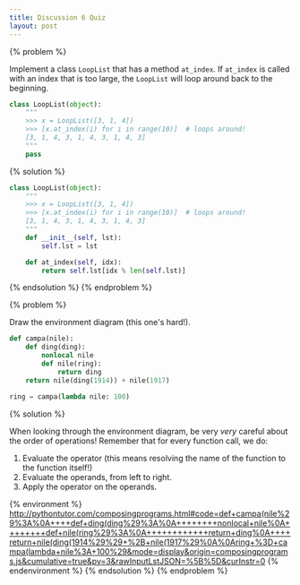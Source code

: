 ```yaml
---
title: Discussion 6 Quiz
layout: post
---
```


{% problem %}

Implement a class `LoopList` that has a method `at_index`. If `at_index` is called with an index that is too large, the `LoopList` will loop around back to the beginning.

```python
class LoopList(object):
    """
    >>> x = LoopList([3, 1, 4])
    >>> [x.at_index(i) for i in range(10)]  # loops around!
    [3, 1, 4, 3, 1, 4, 3, 1, 4, 3]
    """
    pass
```

{% solution %}

```python
class LoopList(object):
    """
    >>> x = LoopList([3, 1, 4])
    >>> [x.at_index(i) for i in range(10)]  # loops around!
    [3, 1, 4, 3, 1, 4, 3, 1, 4, 3]
    """
    def __init__(self, lst):
        self.lst = lst

    def at_index(self, idx):
        return self.lst[idx % len(self.lst)]
```

{% endsolution %}
{% endproblem %}



{% problem %}

Draw the environment diagram (this one's hard!).

```python
def campa(nile):
    def ding(ding):
        nonlocal nile
        def nile(ring):
            return ding
    return nile(ding(1914)) + nile(1917)

ring = campa(lambda nile: 100)
```

{% solution %}

When looking through the environment diagram, be very _very_ careful about the order of operations! Remember that for every function call, we do:

1. Evaluate the operator (this means resolving the name of the function to the function itself!)
2. Evaluate the operands, from left to right.
3. Apply the operator on the operands.

{% environment %}
http://pythontutor.com/composingprograms.html#code=def+campa(nile%29%3A%0A++++def+ding(ding%29%3A%0A++++++++nonlocal+nile%0A++++++++def+nile(ring%29%3A%0A++++++++++++return+ding%0A++++return+nile(ding(1914%29%29+%2B+nile(1917%29%0A%0Aring+%3D+campa(lambda+nile%3A+100%29&mode=display&origin=composingprograms.js&cumulative=true&py=3&rawInputLstJSON=%5B%5D&curInstr=0
{% endenvironment %}
{% endsolution %}
{% endproblem %}
